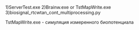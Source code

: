1)ServerTest.exe
2)Brainw.exe or TstMapWrite.exe
3)biosignal_rtcwtan_cont_multiprocessing.py

TstMapWrite.exe - симуляция измеренного биопотенциала